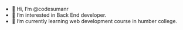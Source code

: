 - 👋 Hi, I’m @codesumanr
- 👀 I’m interested in Back End developer.
- 🌱 I’m currently learning web development course in humber college.


<!---
codesumanr/codesumanr is a ✨ special ✨ repository because its `README.md` (this file) appears on your GitHub profile.
You can click the Preview link to take a look at your changes.
--->
